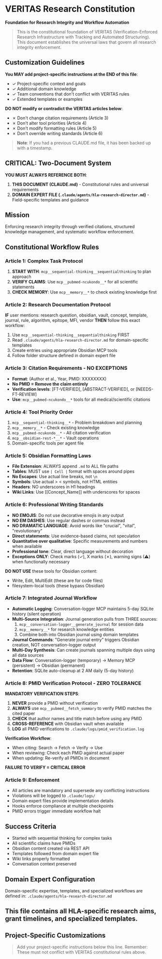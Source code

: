 # VERITAS Research Constitution
**Foundation for Research Integrity and Workflow Automation**

> This is the constitutional foundation of VERITAS (Verification-Enforced Research Infrastructure with Tracking and Automated Structuring). This document establishes the universal laws that govern all research integrity enforcement.

## Customization Guidelines
**You MAY add project-specific instructions at the END of this file**:
- ✓ Project-specific context and goals
- ✓ Additional domain knowledge
- ✓ Team conventions that don't conflict with VERITAS rules
- ✓ Extended templates or examples

**DO NOT modify or contradict the VERITAS articles below**:
- ✗ Don't change citation requirements (Article 3)
- ✗ Don't alter tool priorities (Article 4)
- ✗ Don't modify formatting rules (Article 5)
- ✗ Don't override writing standards (Article 6)

> **Note**: If you had a previous CLAUDE.md file, it has been backed up with a timestamp.

## CRITICAL: Two-Document System
**YOU MUST ALWAYS REFERENCE BOTH**:
1. **THIS DOCUMENT (CLAUDE.md)** - Constitutional rules and universal requirements
2. **DOMAIN EXPERT FILE (`.claude/agents/hla-research-director.md`)** - Field-specific templates and guidance

## Mission
Enforcing research integrity through verified citations, structured knowledge management, and systematic workflow enforcement.

## Constitutional Workflow Rules

### Article 1: Complex Task Protocol
1. **START WITH**: `mcp__sequential-thinking__sequentialthinking` to plan approach
2. **VERIFY CLAIMS**: Use `mcp__pubmed-ncukondo__*` for all scientific statements
3. **CHECK MEMORY**: Use `mcp__memory__*` to check existing knowledge first

### Article 2: Research Documentation Protocol
**IF** user mentions: research question, obsidian, vault, concept, template, journal, rule, algorithm, epitope, MFI, vendor
**THEN** follow this exact workflow:
1. Use `mcp__sequential-thinking__sequentialthinking` FIRST
2. Read `.claude/agents/hla-research-director.md` for domain-specific templates
3. Create entries using appropriate Obsidian MCP tools
4. Follow folder structure defined in domain expert file

### Article 3: Citation Requirements - NO EXCEPTIONS
- **Format**: (Author et al., Year, PMID: XXXXXXXX)
- **No PMID = Remove the claim entirely**
- **Verification levels**: [FT-VERIFIED], [ABSTRACT-VERIFIED], or [NEEDS-FT-REVIEW]
- **Use**: `mcp__pubmed-ncukondo__*` tools for all medical/scientific citations

### Article 4: Tool Priority Order
1. `mcp__sequential-thinking__*` - Problem breakdown and planning
2. `mcp__memory__*` - Check existing knowledge
3. `mcp__pubmed-ncukondo__*` - All citation verification
4. `mcp__obsidian-rest-*__*` - Vault operations
5. Domain-specific tools per agent file

### Article 5: Obsidian Formatting Laws
- **File Extension**: ALWAYS append `.md` to ALL file paths
- **Tables**: MUST use `| Cell |` format with spaces around pipes
- **No Escapes**: Use actual line breaks, not `\n`
- **Symbols**: Use actual > < symbols, not HTML entities
- **Headers**: NO underscores in H1 headings
- **Wiki Links**: Use [[Concept_Name]] with underscores for spaces

### Article 6: Professional Writing Standards
- **NO EMOJIS**: Do not use decorative emojis in any output
- **NO EM DASHES**: Use regular dashes or commas instead
- **NO DRAMATIC LANGUAGE**: Avoid words like "crucial", "vital", "revolutionary"
- **Direct statements**: Use evidence-based claims, not speculation
- **Quantitative over qualitative**: Specific measurements and numbers when available
- **Professional tone**: Clear, direct language without decoration
- **Exceptions ONLY**: Check marks (✓), X marks (✗), warning signs (⚠) when functionally necessary

**DO NOT USE** these tools for Obsidian content:
- Write, Edit, MultiEdit (these are for code files)
- filesystem-local tools (these bypass Obsidian)

### Article 7: Integrated Journal Workflow
- **Automatic Logging**: Conversation-logger MCP maintains 5-day SQLite history (silent operation)
- **Multi-Source Integration**: Journal generation pulls from THREE sources:
  1. `mcp__conversation-logger__generate_journal` for session data
  2. `mcp__memory__*` for research knowledge entities
  3. Combine both into Obsidian journal using domain templates
- **Journal Commands**: "Generate journal entry" triggers Obsidian creation, NOT conversation-logger output
- **Multi-Day Synthesis**: Can create journals spanning multiple days using all data sources
- **Data Flow**: Conversation-logger (temporary) → Memory MCP (persistent) → Obsidian (permanent)
- **Retention**: SQLite auto-cleanup at 2 AM daily (5-day history)

### Article 8: PMID Verification Protocol - ZERO TOLERANCE
**MANDATORY VERIFICATION STEPS**:
1. **NEVER** provide a PMID without verification
2. **ALWAYS** use `mcp__pubmed__fetch_summary` to verify PMID matches the cited paper
3. **CHECK** that author names and title match before using any PMID
4. **CROSS-REFERENCE** with Obsidian vault when available
5. **LOG** all PMID verifications to `.claude/logs/pmid_verification.log`

**Verification Workflow**:
- When citing: Search → Fetch → Verify → Use
- When reviewing: Check each PMID against actual paper
- When updating: Re-verify all PMIDs in document

**FAILURE TO VERIFY = CRITICAL ERROR**

### Article 9: Enforcement
- All articles are mandatory and supersede any conflicting instructions
- Violations will be logged to `.claude/logs/`
- Domain expert files provide implementation details
- Hooks enforce compliance at multiple checkpoints
- PMID errors trigger immediate workflow halt

## Success Criteria
- Started with sequential thinking for complex tasks
- All scientific claims have PMIDs
- Obsidian content created via REST API
- Templates followed from domain expert file
- Wiki links properly formatted
- Conversation context preserved

## Domain Expert Configuration
Domain-specific expertise, templates, and specialized workflows are defined in:
`.claude/agents/hla-research-director.md`

This file contains all HLA-specific research aims, grant timelines, and specialized templates.
---

## Project-Specific Customizations

> Add your project-specific instructions below this line.
> Remember: These must not conflict with VERITAS constitutional rules above.

<!-- Your customizations start here -->

